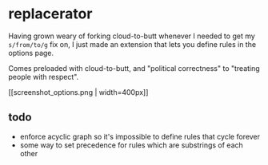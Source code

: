 replacerator
=====

Having grown weary of forking cloud-to-butt whenever I needed to get my `s/from/to/g` fix on, I just made an extension that lets you define rules in the options page.

Comes preloaded with cloud-to-butt, and "political correctness" to "treating people with respect".

[[screenshot_options.png | width=400px]]

todo
-----
- enforce acyclic graph so it's impossible to define rules that cycle forever
- some way to set precedence for rules which are substrings of each other
